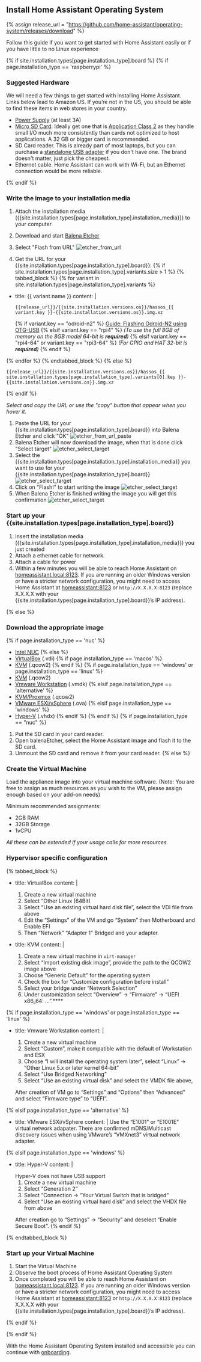 ## Install Home Assistant Operating System

{% assign release_url = "https://github.com/home-assistant/operating-system/releases/download" %}

Follow this guide if you want to get started with Home Assistant easily or if you have little to no Linux experience

{% if site.installation.types[page.installation_type].board %}
{% if page.installation_type == 'raspberrypi' %}

### Suggested Hardware

We will need a few things to get started with installing Home Assistant. Links below lead to Amazon US. If you’re not in the US, you should be able to find these items in web stores in your country.

- [Power Supply](https://www.raspberrypi.org/help/faqs/#powerReqs) (at least 3A)
- [Micro SD Card](https://amzn.to/2X0Z2di). Ideally get one that is [Application Class 2](https://www.sdcard.org/developers/overview/application/index.html) as they handle small I/O much more consistently than cards not optimized to host applications. A 32 GB or bigger card is recommended.
- SD Card reader. This is already part of most laptops, but you can purchase a [standalone USB adapter](https://amzn.to/2WWxntY) if you don't have one. The brand doesn't matter, just pick the cheapest.
- Ethernet cable. Home Assistant can work with Wi-Fi, but an Ethernet connection would be more reliable.

{% endif %}

### Write the image to your installation media

1. Attach the installation media ({{site.installation.types[page.installation_type].installation_media}}) to your computer
2. Download and start <a href="https://www.balena.io/etcher" target="_blank">Balena Etcher</a>
3. Select "Flash from URL"
![etcher_from_url](/images/installation/etcher1.png)

4. Get the URL for your {{site.installation.types[page.installation_type].board}}:
{% if site.installation.types[page.installation_type].variants.size > 1 %}
{% tabbed_block %}
{% for variant in site.installation.types[page.installation_type].variants %}

- title: {{ variant.name }}
  content: |

    ```text
    {{release_url}}/{{site.installation.versions.os}}/hassos_{{ variant.key }}-{{site.installation.versions.os}}.img.xz
    ```

    {% if variant.key == "odroid-n2" %}
    [Guide: Flashing Odroid-N2 using OTG-USB](/hassio/flashing_n2_otg/)
    {% elsif variant.key == "rpi4" %}
      _(To use the full 8GB of memory on the 8GB model 64-bit is **required**)_
    {% elsif variant.key == "rpi4-64" or variant.key ==  "rpi3-64" %}
      _(For GPIO and HAT 32-bit is **required**)_
    {% endif %}

{% endfor %}
{% endtabbed_block %}
{% else %}

```text
{{release_url}}/{{site.installation.versions.os}}/hassos_{{ site.installation.types[page.installation_type].variants[0].key }}-{{site.installation.versions.os}}.img.xz
```

{% endif %}

_Select and copy the URL or use the "copy" button that appear when you hover it._

1. Paste the URL for your {{site.installation.types[page.installation_type].board}} into Balena Etcher and click "OK"
![etcher_from_url_paste](/images/installation/etcher2.png)
6. Balena Etcher will now download the image, when that is done click "Select target"
![etcher_select_target](/images/installation/etcher3.png)
7. Select the {{site.installation.types[page.installation_type].installation_media}} you want to use for your {{site.installation.types[page.installation_type].board}}
![etcher_select_target](/images/installation/etcher4.png)
8. Click on "Flash!" to start writing the image
![etcher_select_target](/images/installation/etcher5.png)
9. When Balena Etcher is finished writing the image you will get this confirmation
![etcher_select_target](/images/installation/etcher6.png)

### Start up your {{site.installation.types[page.installation_type].board}}

1. Insert the installation media ({{site.installation.types[page.installation_type].installation_media}}) you just created
2. Attach a ethernet cable for network.
3. Attach a cable for power
4. Within a few minutes you will be able to reach Home Assistant on <a href="http://homeassistant.local:8123" target="_blank">homeassistant.local:8123</a>. If you are running an older Windows version or have a stricter network configuration, you might need to access Home Assistant at <a href="http://homeassistant:8123" target="_blank">homeassistant:8123</a> or `http://X.X.X.X:8123` (replace X.X.X.X with your {{site.installation.types[page.installation_type].board}}’s IP address).


{% else %}

### Download the appropriate image

{% if page.installation_type == 'nuc' %}
- [Intel NUC][intel-nuc]
{% else %}
- [VirtualBox][vdi] (.vdi)
{% if page.installation_type == 'macos' %}
- [KVM][qcow2] (.qcow2)
{% endif %}
{% if page.installation_type == 'windows' or page.installation_type == 'linux' %}
- [KVM][qcow2] (.qcow2)
- [Vmware Workstation][vmdk] (.vmdk)
{% elsif page.installation_type == 'alternative' %}
- [KVM/Proxmox][qcow2] (.qcow2)
- [VMware ESXi/vSphere][Virtual Appliance] (.ova)
{% elsif page.installation_type == 'windows' %}
- [Hyper-V][vhdx] (.vhdx)
{% endif %}
{% endif %}
{% if page.installation_type == "nuc" %}

1. Put the SD card in your card reader.
2. Open balenaEtcher, select the Home Assistant image and flash it to the SD card.
3. Unmount the SD card and remove it from your card reader.
{% else %}

### Create the Virtual Machine

Load the appliance image into your virtual machine software. (Note: You are free to assign as much resources as you wish to the VM, please assign enough based on your add-on needs)

Minimum recommended assignments:

- 2GB RAM
- 32GB Storage
- 1vCPU

_All these can be extended if your usage calls for more resources._

### Hypervisor specific configuration

{% tabbed_block %}

- title: VirtualBox
  content: |
    1. Create a new virtual machine
    2. Select “Other Linux (64Bit)
    3. Select “Use an existing virtual hard disk file”, select the VDI file from above
    4. Edit the “Settings” of the VM and go “System” then Motherboard and Enable EFI
    5. Then “Network” “Adapter 1” Bridged and your adapter.

- title: KVM
  content: |
    1. Create a new virtual machine in `virt-manager`
    2. Select “Import existing disk image”, provide the path to the QCOW2 image above
    3. Choose “Generic Default” for the operating system
    4. Check the box for “Customize configuration before install”
    5. Select your bridge under “Network Selection”
    6. Under customization select “Overview” -> “Firmware” -> “UEFI x86_64: …”.****

{% if page.installation_type == 'windows' or page.installation_type == 'linux' %}

- title: Vmware Workstation
  content: |
    1. Create a new virtual machine
    2. Select “Custom”, make it compatible with the default of Workstation and ESX
    3. Choose “I will install the operating system later”, select “Linux” -> “Other Linux 5.x or later kernel 64-bit”
    4. Select “Use Bridged Networking”
    5. Select “Use an existing virtual disk” and select the VMDK file above,

    After creation of VM go to “Settings” and “Options” then “Advanced” and select “Firmware type” to “UEFI”.

{% elsif page.installation_type == 'alternative' %}

- title: VMware ESXi/vSphere
  content: |
    Use the “E1001” or “E1001E” virtual network adapater. There are confirmed mDNS/Multicast discovery issues when using VMware’s “VMXnet3” virtual network adapter.

{% elsif page.installation_type == 'windows' %}
- title: Hyper-V
  content: |
    <div class='note warning'>
        Hyper-V does not have USB support
    </div>

    1. Create a new virtual machine
    2. Select “Generation 2”
    3. Select “Connection -> “Your Virtual Switch that is bridged”
    4. Select “Use an existing virtual hard disk” and select the VHDX file from above

    After creation go to “Settings” -> “Security” and deselect “Enable Secure Boot”.
{% endif %}

{% endtabbed_block %}

### Start up your Virtual Machine

1. Start the Virtual Machine
2. Observe the boot process of Home Assistant Operating System
3. Once completed you will be able to reach Home Assistant on <a href="http://homeassistant.local:8123" target="_blank">homeassistant.local:8123</a>. If you are running an older Windows version or have a stricter network configuration, you might need to access Home Assistant at <a href="http://homeassistant:8123" target="_blank">homeassistant:8123</a> or `http://X.X.X.X:8123` (replace X.X.X.X with your {{site.installation.types[page.installation_type].board}}’s IP address).

{% endif %}

{% endif %}

With the Home Assistant Operating System installed and accessible you can continue with [onboarding](/getting-started/onboarding/).

[intel-nuc]: {{release_url}}/{{site.installation.versions.os}}/hassos_intel-nuc-{{site.installation.versions.os}}.img.xz
[vmdk]: {{release_url}}/{{site.installation.versions.os}}/hassos_ova-{{site.installation.versions.os}}.vmdk.xz
[vhdx]: {{release_url}}/{{site.installation.versions.os}}/hassos_ova-{{site.installation.versions.os}}.vhdx.xz
[vdi]: {{release_url}}/{{site.installation.versions.os}}/hassos_ova-{{site.installation.versions.os}}.vdi.xz
[qcow2]: {{release_url}}/{{site.installation.versions.os}}/hassos_ova-{{site.installation.versions.os}}.qcow2.xz
[Virtual Appliance]: {{release_url}}/{{site.installation.versions.os}}/hassos_ova-{{site.installation.versions.os}}.ova
